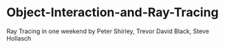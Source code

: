 # Object-Interaction-and-Ray-Tracing


Ray Tracing in one weekend by Peter Shirley, Trevor David Black, Steve Hollasch
